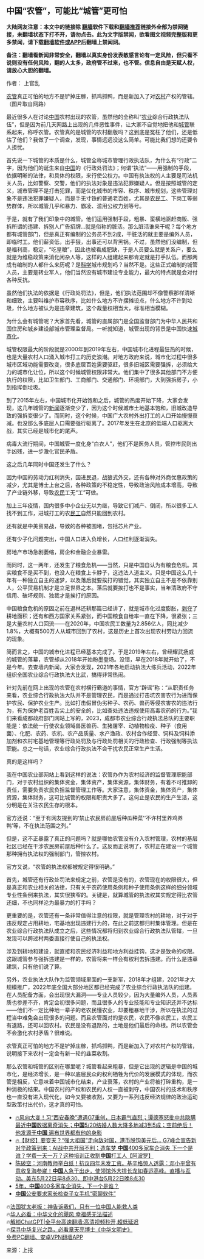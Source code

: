  <!-- 面包屑导航 --> <h2>中国“农管”，可能比“城管”更可怕</h2> <p class="notice"><b>大陆网友注意：本文中的链接除 <a href="https://github.com/bannedbook/fanqiang" >翻墙</a>软件下载和<a href="https://github.com/killgcd/justmysocks/blob/master/README.md">翻墙推荐</a>链接外全部为禁网链接，未翻墙状态下打不开，请勿点击。此为文字版禁闻，欲看图文视频完整版和更多禁闻，请下载<a href="https://github.com/bannedbook/fanqiang">翻墙软件或APP</a>后翻墙上禁闻网。</p><p>备注：翻墙看新闻非常安全，翻墙以真实身份发表敏感言论有一定风险，但只看不说则没有任何风险，翻的人太多，政府管不过来，也不管。信息自由是天赋人权，请放心大胆的翻墙。</b></p>  <div class="entry"> <p>作者： 上官乱</p> <p id="conimg"><a href="https://www.bannedbook.org/bnews/tag/%e5%86%9c%e7%ae%a1/" class="st_tag internal_tag" rel="tag" title="标签 农管 下的日志">农管</a>真正可怕的地方不是铲掉庄稼，抓鸡抓鸭，而是新加入了对<a href="https://www.bannedbook.org/bnews/tag/%E5%86%9C%E6%9D%91/" class="st_tag internal_tag" rel="tag" title="标签 农村 下的日志">农村</a>产权的管辖。（图片取自网路）</p> <p>最近很多人在讨论<span class='wp_keywordlink_affiliate'><a href="https://www.bannedbook.org/" title="中国" target="_blank">中国</a></span>农村出现的农管，虽然他的全称叫“<a href="https://www.bannedbook.org/bnews/tag/%E5%86%9C%E4%B8%9A/" class="st_tag internal_tag" rel="tag" title="标签 农业 下的日志">农业</a>综合行政执法队伍”，但是因为前几天网路上出现的几件恶性事件，让大家不自觉地把他和<a href="https://www.bannedbook.org/bnews/tag/%e5%9f%8e%e7%ae%a1/" class="st_tag internal_tag" rel="tag" title="标签 城管 下的日志">城管</a>联系起来，称呼农管。农管真的是城管的农村翻版吗？这到底是冤枉了他们，还是低估了他们？我做了一个调查，发现，事情远远没这么简单。可能比我们想的还要令人担忧。&nbsp;</p> <p>首先说一下城管的本质是什么，城管全称城市管理行政执法队，为什么有“行政”二字，因为他们的诞生来自<a href="https://www.bannedbook.org/bnews/tag/%E4%B8%AD%E5%9B%BD/" class="st_tag internal_tag" rel="tag" title="标签 中国 下的日志">中国</a>的《行政处罚法》；何谓“执法”——用强制的手段，依据明晰的法律，和具体的权限，来行使公权力。中国有执法权的人主要是司法机关人员，比如警察、交警，他们的执法对象是违法犯罪嫌疑人。但是按照城管的定义，城市管理不是打击犯罪，而是优化城市的市容、秩序、城市规划，这些管理对象不是违法犯罪嫌疑人，而是手无寸铁的普通老百姓，尤其是<a href="https://www.bannedbook.org/bnews/tag/%e5%86%9c%e6%b0%91%e5%b7%a5/" class="st_tag internal_tag" rel="tag" title="标签 农民工 下的日志">农民工</a>、下岗工等弱势群体，所以城管几乎和暴力、霸凌、滥用公权力划等号。&nbsp;</p> <p>于是，就有了我们印象中的城管。他们运用强制手段，粗暴、蛮横地驱赶商贩、强拆所谓的违建、拆别人广告招牌…就是俗称的脏活。那么脏活谁来干呢？每个地方都有城管部门，但是真正有编制的公务员不到2成，干脏活的就主要是编外人员，即临时工。他们薪资低，出手狠，出事还可以背黑锅。不过，虽然他们没编制，但是福利高，稳定，“吃皇粮”，因此也被看成肥缺，于是人员要么就是关系户，要么就是为维稳政策来消化闲杂人等，这样的人组建起来那肯定就是打手队伍。而那两成有编制的人都什么来历呢？是<span class='wp_keywordlink'><a href="https://www.bannedbook.org/forum11/topic309.html" title="禁片：“科学”的棍子" target="_blank">科学</a></span>城市规划吗？当然不是。这些正式编制的城管人员，主要是转业军人，他们当然没有城市建设专业能力，最大的特点就是会对付各种反抗。&nbsp;</p> <p>虽然他们执法的依据是《行政处罚法》，但是，他们执法范围却不像警察那样清晰和细致，主要叫维护市容秩序，比如什么地方不许摆摊设点，什么地方不许到垃圾，什么地方被认为是违章建筑，这个裁量权相当大，标准相当模糊。&nbsp;</p> <p>为什么会有城管呢？大家首先看，城管的直属部门是全国监督部门为中华人民共和国住房和城乡建设部城市管理监督局。一听就知道，城管出现的背景是中国快速<a href="https://www.bannedbook.org/bnews/tag/%E5%9F%8E%E5%B8%82%E5%8C%96/" class="st_tag internal_tag" rel="tag" title="标签 城市化 下的日志">城市化</a>。&nbsp;</p> <p>城管权限最大的阶段就是2000年到2019年左右，中国城市化进程最狂热的时候，也是大量农村人口涌入城市打工的历史浪潮。对地方政府来说，城市化过程中很多城市区域功能需要改变，很多底层百姓需要驱赶，很多旧城区需要强拆，必须给大力的城市化让位，所以这个时候城管权限非常大。他们集中了很多其他部门不方便执行的权限，比如卫生部门、工商部门、交通部门、环境部门，大到强拆房子，小到指挥倒垃圾。&nbsp;</p> <p>到了2015年左右，中国城市化开始饱和之后，城管的热度开始下降，大家会发现，这几年城管的<span class='wp_keywordlink_affiliate'><a href="https://www.bannedbook.org/" title="新闻">新闻</a></span>逐渐变少了，因为这个时候城市土地基本饱和，旧城改造导致的强拆变很少了。而同时，这个时候，中国广大农村外出打工的人口开始慢慢衰减。也没那么多底层人口需要强行驱离了。2017年发生在北京的低端人口驱离大战，其实已经是城市化的尾声。&nbsp;</p> <p>病毒大流行期间，中国城管一度化身“白衣人”，他们不是医务人员，管控市民则出手凶残，进一步激化官民矛盾。</p> <p>这之后几年同时中国还发生了什么？&nbsp;</p> <p>因为中国的劳动力红利消失，国进民退，战狼式外交，还有各种对外商优惠政策的减少，尤其是博士上台之后，各种政策的不稳定性，导致政治风险成本增高，导致了产业链外移，导致<a href="https://www.bannedbook.org/bnews/tag/%e5%86%9c%e6%b0%91/" class="st_tag internal_tag" rel="tag" title="标签 农民 下的日志">农民</a>工无“工”可做。&nbsp;</p> <p>加上三年疫情，国内很多中小企业无以为继，导致它们减产、倒闭，所以很多工人找不到工作，进城打工的农<a href="https://www.bannedbook.org/bnews/tag/%E6%B0%91%E5%B7%A5/" class="st_tag internal_tag" rel="tag" title="标签 民工 下的日志">民工</a>自然只能回到农村。&nbsp;</p> <p>还有就是中美贸易战，导致的各种被围堵，包括芯片产业。&nbsp;</p> <p>还有少子化问题突出，中国人口进入负增长，人口红利逐渐消失。&nbsp;</p> <p>房地产市场急剧萎缩，房企和金融企业暴雷。&nbsp;</p>  <p>而同时，这一两年，还发生了粮食危机——当然，只是中国自认为有粮食危机。其实粮食不是买不到，也没人在粮食上卡脖子，这违法人道主义。只是中国这么几十年有一种独立自主的迷梦，以及落后就要挨打的错觉，其实独立自主不是不依靠别人，公平贸易机制才是立足世界之本。落后就要挨打也不是事实，当年清政府不守信用、破坏规则、独裁才是挨打的原因。&nbsp;</p> <p>中国粮食危机的原因之前在退林还耕那篇已经讲了，就是城市化过度膨胀，<span class='wp_keywordlink'><a href="https://www.bannedbook.org/forum2/topic21.html" title="《剥夺》 黄建民 著" target="_blank">剥夺</a></span>了耕地面积；还有和西方国家关系紧张，而中国粮食自给率一直在下降，很紧张；三是大量农村人口回流——在2020年，中国农民工数量为2.856亿人，同比减少1.8%，大概有500万人从城市回到了农村，这是历史上首次出现农村劳动力回流的现象。&nbsp;</p> <p>简而言之，中国的城市化进程已经基本完成了。于是2019年左右，曾经耀武扬威的城管的落幕，农管却从2018年开始粉墨登场。没错，早在2018年就开始了，不是今年。去查墙内新闻，大家会发现，2021年各地启动执法大练兵活动，2022年组织全国农业综合行政执法大比武，搞得非常热闹。&nbsp;</p> <p>针对先前在网上出现的农管在农村横行霸道的事情，官方“辟谣”称：“从职责任务来看，农业综合行政执法大队并不是管理农民，而是通过打击坑农害农行为进而保护农民、保护农业生产。比如打击假冒伪劣种子、农药、兽药等侵农害农的违法行为，有为保护老百姓舌尖上的安全的，比如查处违法违规使用高毒农药的行为。”我们来看成都政府部门网站上写的，2023，成都市农业综合行政执法总队的主要职能是：依法统一行使农业领域兽医兽药、生猪屠宰、动植物检疫、种子（食用菌）、化肥、农药、农机、农产品质量、水产渔政、农村合作经营、饲料及饲料添加剂和农村宅基地管理等行政处罚及与行政处罚相关的行政检查、行政强制等执法职能。总之一句话，农业综合行政执法不会干扰农民正常生产生活。&nbsp;</p> <p>真的是这样吗？&nbsp;</p> <p>我在中国农业部网站上看到这样的说法：农管办作为农村经济的监督管理职能部门，对于农村组织的集体资金，集体资产，集体资源，集体财务，有着不可推卸的责任，需要负责农民负担监督管理工作等。大家注意，集体资金，集体资产，集体资源，集体财务，这可比城管的权限和职责大多了。这何止是农民的生产生活，这分明是在关注农民生存的根本。&nbsp;</p> <p>官方还说：“至于有网友提到的‘禁止农民房前屋后种瓜种菜’‘不许村里养鸡养鸭’等，不在执法范围之列。”&nbsp;</p> <p>但是，这不正暴露了真正的问题吗？就是哪怕农管没有介入农村管理，农村的基层社区已经在干涉农民房前屋后种什么了。这反而正说明了，农村正在建设一个城管那种拥有执法权的强制部门，管控农村。&nbsp;</p>  <p>官方又说，“农管的执法权都被规定得很明确。”&nbsp;</p> <p>首先，城管还有行政处罚法来规定之前，农管是没有的，农管现在的权限很大，但是真正和农业相关的法律，只有关于农药使用条例和种子使用条例这样的细分领域专业性条例来执法，其实很狭窄的。关键是，就算城管的执法权其实规定得比农管还细，不也同样沦为最暴力的打手吗？&nbsp;</p> <p>更重要的是，农管还有一条非常值得注意的权限，就是管理农村的耕地，对于对于违反规定占用耕地，宅基地出现违建行为的，在此之前这都归村集体管理。但是在农业综合行政执法队成立之后，这些情况都将归到农业综合行政执法队管辖，一旦发现可以跨过村两委直接行使自己的执法权。&nbsp;</p> <p>涉及到耕地和建设，就直接和农民经济利益和地方利益挂钩，这才是致命的权限。这跟城管参与强拆违建是一样的，农管将来一样会有权利去拆违建。而什么是违章建筑，只有他们说了算。&nbsp;</p> <p>另外，农业执法大队作为监管领域里面的一支新军，2018年才组建，2021年才大规模推广，2022年底全国大部分地区都已经完成了农业综合行政执法队的组建。在人员配备方面，会出现很大漏洞——专业人员较少，因为大量编外人员，人员素质也参差不齐，肯定会初很多问题，而且很多人的专业技能和专业知识还并不达标——他们不一定比种地一辈子的老农民懂农业，却要粗暴地干涉，所以在执法的过程当中难免会出现很多的问题。而且农管面对的是农民，农民不像农民工，农民工有退路，还可以回农村。农民是没有退路的，土地是他们最后的命根。所以农管会不会激化农村矛盾？很难说。&nbsp;</p> <p>农管真正可怕的地方不是铲掉庄稼，抓鸡抓鸭，而是新加入了对农村产权的管辖，说明接下来农村一定会有新一轮的韭菜收割。&nbsp;</p> <p>那么农管和城管的区别在哪里呢？城管看起来粗暴，但是它出现的逻辑是中国的城市化，是经济增长，是一种以底层民众的权利牺牲为代价的发展模式的体现，而农管是相反，它意味着中国城市化结束，产业衰落，农村的产业将被打碎重构，是一种消极的结果。中国农村的产权和农民的人权一直被剥夺，中国农村的技术和秩序也一直没有进入现代化，如今又要被收割，又要为一系列违反经济规律的政治运动型政策付出代价，这才真的可怕。</p> <!--<div id="taboola-mid-1"></div>--><ul class='op-related-articles' title='相关阅读'> <li><a href='https://www.bannedbook.org/bnews/bannedvideo/20230522/1887171.html' target='_blank'>🔥风向大变！习“西安春晚”遭遇G7重创，日本霸气直怼；谭德塞怒批中共隐瞒 最近<b>中国</b>数据离奇消失；<b>中国</b>5/20结婚人数大降多地减3到5成；空前绝后！他发源于<b>中国</b> 遍布世界都有他的身影</a></li> <li><a href='https://www.bannedbook.org/bnews/bannedvideo/20230522/1887170.html' target='_blank'>🔥【财经】要变天？“强大祖国”走向敌对国，港币脱钩美元后… G7峰会宣告新对华政策到来；AI战中共开局不利；造车梦 <b>中国</b>400多家车企消失 下一个是谁？学费一天一万？这种培训正收割<b>中国</b>打工人【阿波罗】</a></li> <li><a href='https://www.bannedbook.org/bnews/sohnews/20230522/1887169.html' target='_blank'>陈破空：河南教师举白纸！抗议四年未发工资。基辛格惊人透露：邓小平曾有意收复海参崴！<b>中国</b>人急于出走，使领馆外大排长龙如春运高峰。直播与互动。美东5月22日早8点30、即中港台5月22日晚8点30</a></li> <li><a href='https://www.bannedbook.org/bnews/finance/20230522/1887159.html' target='_blank'>5年，<b>中国</b>400多家车企消失，下一个是谁？</a></li> <li><a href='https://www.bannedbook.org/bnews/headline/20230522/1887154.html' target='_blank'><b>中国</b>公安要求家长检查子女手机“密聊软件”</a></li> </ul> <p class="texttj"> 🔥<a href="https://www.bannedbook.org/bnews/ssgc/20230219/1850782.html" target="_blank">法国犹太老板：神告诉我们，只有一位中国人能救人类</a><br/> 🔥<a href="https://www.bannedbook.org/bnews/comments/20220220/1694796.html" target="_blank">华人必看：中华文化的飓风 幸福感无法描述</a><br/> 🔥<a href="https://github.com/bannedbook/fanqiang/wiki/V2ray%E6%9C%BA%E5%9C%BA" target="_blank">解锁ChatGPT|全平台高速翻墙:高清视频秒开,超低延迟</a><br/> 🔥<a href="https://www.bannedbook.org/bnews/comments/20220808/1768773.html" target="_blank">探寻中华复兴之路，必看章天亮博士《中华文明史》</a><br/> <a href="https://github.com/bannedbook/fanqiang/wiki/%E7%A6%81%E9%97%BB%E7%BD%91%E5%AE%89%E5%8D%93%E7%BF%BB%E5%A2%99%E6%96%B0%E9%97%BBAPP" target="_blank">免费PC翻墙、安卓VPN翻墙APP</a><br/> </p> <p class="src-info">来源：上报 </p><a name='sharetosocial'></a> <div style="margin-bottom:5px;padding-bottom:5px;clear:both"> <div id="archive-pix-1" class="banner-ads"> <!-- AuctionX Display platform tag START --> <div id="27602x728x90x621x_ADSLOT1" clicktrack="%%CLICK_URL_ESC%%"></div>  <!-- AuctionX Display platform tag END --> </div> <div id="archive-pix-2" class="banner-ads"> <!-- AuctionX Display platform tag START --> <div id="27556x300x250x621x_ADSLOT1" clicktrack="%%CLICK_URL_ESC%%" style="margin:0 auto;text-align:center"></div>  <!-- AuctionX Display platform tag END --> </div> </div>  <div id="archive-pix-1" class="banner-ads"> <!-- AuctionX Display platform tag START --> <div id="27603x728x90x621x_ADSLOT1" clicktrack="%%CLICK_URL_ESC%%"></div>  <!-- AuctionX Display platform tag END --> </div> </div><!--END ENTRY--> 